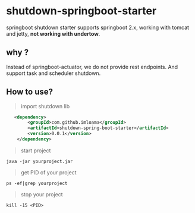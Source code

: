 # shutdown-springboot-starter

springboot shutdown starter supports springboot 2.x, working with tomcat and jetty, **not working with undertow**.

## why ?

Instead of springboot-actuator, we do not provide rest endpoints. And support task and scheduler shutdown.


## How to use?


> import shutdown lib
```xml
   <dependency>
        <groupId>com.github.imloama</groupId>
        <artifactId>shutdown-spring-boot-starter</artifactId>
        <version>0.0.1</version>
    </dependency>
```

> start project

`java -jar yourproject.jar`

> get PID of your project

`ps -ef|grep yourproject`

> stop your project

`kill -15 <PID>`

